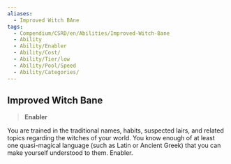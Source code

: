 ```yaml
---
aliases:
  - Improved Witch BAne
tags:
  - Compendium/CSRD/en/Abilities/Improved-Witch-Bane
  - Ability
  - Ability/Enabler
  - Ability/Cost/
  - Ability/Tier/low
  - Ability/Pool/Speed
  - Ability/Categories/
---
```

    
## Improved Witch Bane                                                      
>**Enabler**    
    
You are trained in the traditional names, habits, suspected lairs, and related topics regarding the witches of your world. You know enough of at least one quasi-magical language (such as Latin or Ancient Greek) that you can make yourself understood to them. Enabler.  
